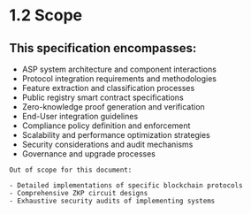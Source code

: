 # 1.2 Scope

## This specification encompasses:

- ASP system architecture and component interactions
- Protocol integration requirements and methodologies
- Feature extraction and classification processes
- Public registry smart contract specifications
- Zero-knowledge proof generation and verification
- End-User integration guidelines
- Compliance policy definition and enforcement
- Scalability and performance optimization strategies
- Security considerations and audit mechanisms
- Governance and upgrade processes

```admonish warning title='Out of scope'
Out of scope for this document:

- Detailed implementations of specific blockchain protocols
- Comprehensive ZKP circuit designs
- Exhaustive security audits of implementing systems
```
